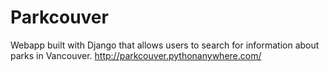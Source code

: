 # Parkcouver

Webapp built with Django that allows users to search for information about parks in Vancouver.
http://parkcouver.pythonanywhere.com/
